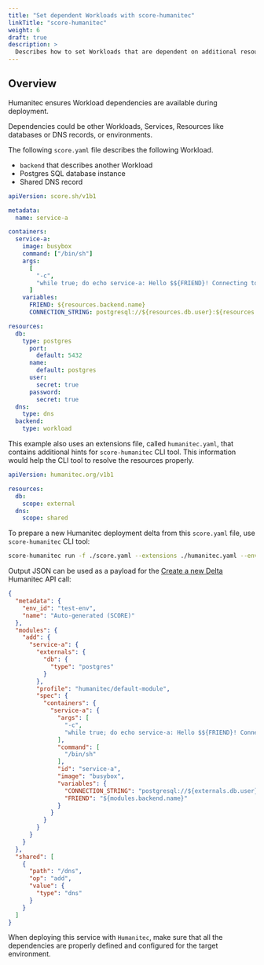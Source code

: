 ```yaml
---
title: "Set dependent Workloads with score-humanitec"
linkTitle: "score-humanitec"
weight: 6
draft: true
description: >
  Describes how to set Workloads that are dependent on additional resources.
---
```


<!-- https://github.com/score-spec/score-humanitec/issues/10 -->

## Overview

Humanitec ensures Workload dependencies are available during deployment.

Dependencies could be other Workloads, Services, Resources like databases or DNS records, or environments.

The following `score.yaml` file describes the following Workload.

- `backend` that describes another Workload
- Postgres SQL database instance
- Shared DNS record

```yaml
apiVersion: score.sh/v1b1

metadata:
  name: service-a

containers:
  service-a:
    image: busybox
    command: ["/bin/sh"]
    args:
      [
        "-c",
        "while true; do echo service-a: Hello $${FRIEND}! Connecting to $${CONNECTION_STRING}...; sleep 10; done",
      ]
    variables:
      FRIEND: ${resources.backend.name}
      CONNECTION_STRING: postgresql://${resources.db.user}:${resources.db.password}@${resources.db.host}:${resources.db.port}/${resources.db.name}

resources:
  db:
    type: postgres
      port:
        default: 5432
      name:
        default: postgres
      user:
        secret: true
      password:
        secret: true
  dns:
    type: dns
  backend:
    type: workload
```

This example also uses an extensions file, called `humanitec.yaml`, that contains additional hints for `score-humanitec` CLI tool. This information would help the CLI tool to resolve the resources properly.

```yaml
apiVersion: humanitec.org/v1b1

resources:
  db:
    scope: external
  dns:
    scope: shared
```

To prepare a new Humanitec deployment delta from this `score.yaml` file, use `score-humanitec` CLI tool:

```bash
score-humanitec run -f ./score.yaml --extensions ./humanitec.yaml --env test-env
```

Output JSON can be used as a payload for the [Create a new Delta](https://api-docs.humanitec.com/#tag/Delta/paths/~1orgs~1%7BorgId%7D~1apps~1%7BappId%7D~1deltas/post) Humanitec API call:

```json
{
  "metadata": {
    "env_id": "test-env",
    "name": "Auto-generated (SCORE)"
  },
  "modules": {
    "add": {
      "service-a": {
        "externals": {
          "db": {
            "type": "postgres"
          }
        },
        "profile": "humanitec/default-module",
        "spec": {
          "containers": {
            "service-a": {
              "args": [
                "-c",
                "while true; do echo service-a: Hello $${FRIEND}! Connecting to $${CONNECTION_STRING}...; sleep 10; done"
              ],
              "command": [
                "/bin/sh"
              ],
              "id": "service-a",
              "image": "busybox",
              "variables": {
                "CONNECTION_STRING": "postgresql://${externals.db.user}:${externals.db.password}@${externals.db.host}:${externals.db.port}/${externals.db.name}",
                "FRIEND": "${modules.backend.name}"
              }
            }
          }
        }
      }
    }
  },
  "shared": [
    {
      "path": "/dns",
      "op": "add",
      "value": {
        "type": "dns"
      }
    }
  ]
}
```

When deploying this service with `Humanitec`, make sure that all the dependencies are properly defined and configured for the target environment.
